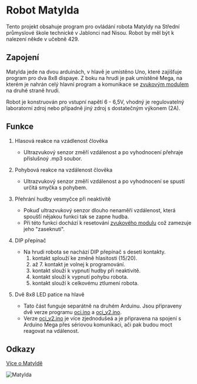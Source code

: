 # Robot Matylda
Tento projekt obsahuje program pro ovládání robota Matyldy na Střední průmyslové škole technické v Jablonci nad Nisou. Robot by měl být k nalezení někde v učebně 429.

## Zapojení
Matylda jede na dvou arduinách, v hlavě je umístěno Uno, které zajišťuje program pro dva 8x8 dispaye. Z boku na hrudi je pak umístěné Mega, na kterém je nahrán celý hlavní program a komunikace se [zvukovým modulem](https://dratek.cz/arduino/4857-hlasovy-modul-s-integrovanym-mp3-prehravacem-dfplayer.html?gad_source=1&gclid=CjwKCAiApaarBhB7EiwAYiMwqtUecnrtwe2t614Tmao8x_ayhX7_WxAD3FYMA9HGZusC4rC5P0ev0hoCVJUQAvD_BwE) na druhé straně hrudi.

Robot je konstruován pro vstupní napětí 6 - 6,5V, vhodný je regulovatelný laboratorní zdroj nebo případně jiný zdroj s dostatečným výkonem (2A).

## Funkce
1. Hlasová reakce na vzádlenost člověka
   * Ultrazvukový senzor změří vzdálenost a po vyhodnocení přehraje příslušnoý .mp3 soubor.

2. Pohybová reakce na vzdálenost člověka
   * Ultrazvukový senzor změří vzdálenost a po vyhodnocení se spustí určitá smyčka s pohybem.

3. Přehrání hudby vesmyčce při neaktivitě
   * Pokuď ultrazvukový senzor dlouho nenaměří vzdálenost, která spoušťí nějakou funkci tak se zapne hudba.
   * Při této funkci dochází k resetování [zvukového modulu](https://dratek.cz/arduino/4857-hlasovy-modul-s-integrovanym-mp3-prehravacem-dfplayer.html?gad_source=1&gclid=CjwKCAiApaarBhB7EiwAYiMwqtUecnrtwe2t614Tmao8x_ayhX7_WxAD3FYMA9HGZusC4rC5P0ev0hoCVJUQAvD) což zamezuje jeho "zaseknutí".

4. DIP přepínač
   * Na hrudi robota se nachází DIP přepínač s deseti kontakty.
     1. kontakt splouží ke změně hlasitosti (15/20).
     2. až 7. kontakt je volnej k programování.
     8. kontakt slouží k vypnutí hudby při neaktivitě.
     9. kontakt slouží k vypnutí pohybu robota.
     10. kontakt slouží k celkovému ztlumení robota.
    
5. Dvě 8x8 LED patice na hlavě
   * Tato část funguje separátně na druhém Arduinu. Jsou připraveny dvě verze programu [oci.ino](https://github.com/MajitelAfriky/matylda/blob/main/oci.ino) a [oci_v2.ino](https://github.com/MajitelAfriky/matylda/blob/main/oci_v2.ino).
   * Verze [oci_v2.ino](https://github.com/MajitelAfriky/matylda/blob/main/oci_v2.ino) je více zjednodušeá a je připravena na spojení s Arduino Mega přes sériovou komunikaci, ači pak budou moct reagovat na vdálenost.
    
## Odkazy
[Více o Matyldě](https://robot-matylda.webnode.cz/)

![Matylda](https://imgur.com/a/SnqBVNw)
